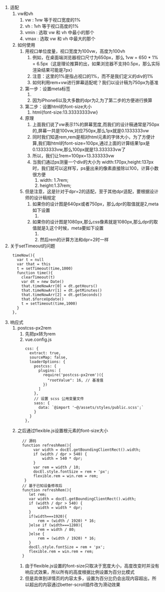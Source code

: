 1. 适配
   1. vw和vh
      1. vw : 1vw 等于视口宽度的1%
      2. vh : 1vh 等于视口高度的1%
      3. vmin : 选取 vw 和 vh 中最小的那个
      4. vmax : 选取 vw 和 vh 中最大的那个
   2. 如何使用
      1. 用视口单位度量，视口宽度为100vw，高度为100vh
         1. 例如，在桌面端浏览器视口尺寸为650px，那么 1vw = 650 * 1% = 6.5px（这是理论推算的出，如果浏览器不支持0.5px，那么实际渲染结果可能是7px）
         2. 注意：这里的1%是指占视口的1%，而不是我们定义的div的1%
         3. 如何利用rem+vw进行屏幕适配呢？我们以设计稿为750px为基准
      2. 第一步：设置meta标签
         1. <meta name="viewport" content="width=device-width, initial-scale=2.0, maximum-scale=2.0, minimum-scale=2.0, user-scalable=no">
         2. 因为iPhone6以及大多数的dpr为2,为了第二步的方便进行换算 
      3. 第二步：设置html的font-size大小
         1. html{font-size:13.33333333vw}
      4. 原理
         1. 上面我们说了vw表示1%的屏幕宽度,而我们的设计稿通常是750px的,屏幕一共是100vw,对应750px,那么1px就是0.1333333vw
         2. 同时我们知道rem,rem是相对html元素的字体大小，为了方便计算,我们取html的font-size=100px,通过上面的计算结果1px是0.13333333vw,那么100px就是13.333333vw了
         3. 所以，我们让1rem=100px=13.333333vw
         4. 当我们通过ps测量一个div的大小为 width:170px,height:137px时，我们就可以这样写，ps量出来的像素直接除以100，计算小数很方便
            1. width: 1.7rem;
            2. height:1.37rem;
      5. 但是注意，这是针对于dpr=2的适配，至于其他dpr适配，要根据设计师的设计稿规定
         1. 如果你的设计图是640px或者750px，那么dpr的取值就是2,meta如下设置
            1. <meta name="viewport" content="width=device-width, initial-scale=2.0, maximum-scale=2.0, minimum-scale=2.0, user-scalable=no">
         2. 如果你的设计图是1080px,那么css像素就是1080px,那么dpr的取值就是3,这个时候，meta要如下设置
            1. <meta name="viewport" content="width=device-width, initial-scale=3.0, maximum-scale=3.0, minimum-scale=3.0, user-scalable=no">
            2. 然后rem的计算方法和dpr=2时一样
2. 关于setTimeout的问题
   ```
    timeNow(){
      var t = null
      var that = this
      t = setTimeout(time,1000)
      function time(){
        clearTimeout(t)
        var dt = new Date()
        that.timeNowArr[0] = dt.getHours()
        that.timeNowArr[1] = dt.getMinutes() 
        that.timeNowArr[2] = dt.getSeconds() 
        that.$forceUpdate()
        t = setTimeout(time,1000)
      }
    },
   ```
3. 响应式
   1. postcss-px2rem
      1. 先把px转为rem
      2. vue.config.js
          ```
          css: {
            extract: true,
            sourceMap: false,
            loaderOptions: {
              postcss: {
                plugins: [
                  require('postcss-px2rem')({
                    "rootValue": 16, // 基准值
                  })
                ]
              },
              // 设置 scss 公用变量文件
              sass: {
                data: `@import '~@/assets/styles/public.scss';`
              }
            }
          },
          ```
   2. 之后通过flexible.js设置根元素的font-size大小  
      ```
        // 源码
        function refreshRem(){
             var width = docEl.getBoundingClientRect().width;
             if (width / dpr > 540) {
                 width = 540 * dpr;
             }
             var rem = width / 10;
             docEl.style.fontSize = rem + 'px';
             flexible.rem = win.rem = rem;
         }​
        // 基于已知设备修改后
        function refreshRem(){
           let rem;
           var width = docEl.getBoundingClientRect().width;
           if (width / dpr > 540) {
               width = width * dpr;
           }
           if(width===1920){
               rem = (width / 1920) * 16;
           }else if (width===1280){
               rem = width / 80;
           }else {
               rem = (width / 1920) * 16;
           }
           docEl.style.fontSize = rem + 'px';
           flexible.rem = win.rem = rem;
        }
      ```
      1. 由于flexible.js设置的font-size只取决于宽度大小，高度改变时并没有响应式效果，所以所有的高度根据比例设置为百分比模式
      2. 但是具体到详情页的内容太多，设置为百分比仍会出现内容超出，所以超出的内容通过better-scroll插件改为滑动效果
